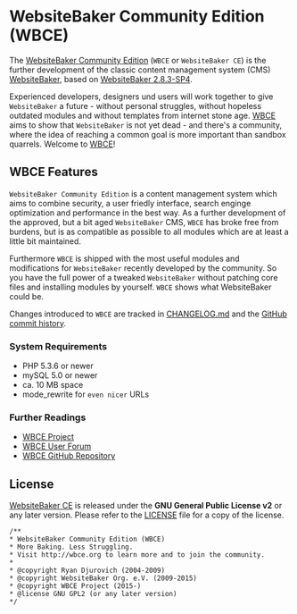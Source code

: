 # WebsiteBaker Community Edition (WBCE)
The [WebsiteBaker Community Edition](http://wbce.org) (`WBCE` or `WebsiteBaker CE`) is the further development of the classic content management system (CMS) [WebsiteBaker](http://websitebaker.org), based on [WebsiteBaker 2.8.3-SP4](http://wiki.websitebaker.org/wbdownload/SP4ForWb2-8-3.zip). 

Experienced developers, designers und users will work together to give `WebsiteBaker` a future - without personal struggles, without hopeless outdated modules and without templates from internet stone age. [WBCE](http://wbce.org) aims to show that `WebsiteBaker` is not yet dead - and there's a community, where the idea of reaching a common goal is more important than sandbox quarrels. Welcome to [WBCE](http://wbce.org)!

## WBCE Features
`WebsiteBaker Community Edition` is a content management system which aims to combine security, a user friedly interface, search enginge optimization and performance in the best way. As a further development of the approved, but a bit aged `WebsiteBaker` CMS, `WBCE` has broke free from burdens, but is as compatible as possible to all modules which are at least a little bit maintained.

Furthermore `WBCE` is shipped with the most useful modules and modifications for `WebsiteBaker` recently developed by the community. So you have the full power of a tweaked `WebsiteBaker` without patching core files and installing modules by yourself. `WBCE` shows what WebsiteBaker could be. 

Changes introduced to `WBCE` are tracked in [CHANGELOG.md](CHANGELOG.md) and the [GitHub commit history](https://github.com/WBCE/WebsiteBaker_CommunityEdition/commits/master).

### System Requirements
  - PHP 5.3.6 or newer
  - mySQL 5.0 or newer
  - ca. 10 MB space
  - mode_rewrite for `even nicer` URLs

### Further Readings
  - [WBCE Project](http://wbce.org)
  - [WBCE User Forum](http://forum.wbce.org)
  - [WBCE GitHub Repository](https://github.com/WBCE/WebsiteBaker_CommunityEdition)

## License
[WebsiteBaker CE](http://wbce.org) is released under the **GNU General Public License v2** or any later version.
Please refer to the [LICENSE](LICENSE.md) file for a copy of the license.

    /**
    * WebsiteBaker Community Edition (WBCE)
    * More Baking. Less Struggling.
    * Visit http://wbce.org to learn more and to join the community.
    *
    * @copyright Ryan Djurovich (2004-2009)
    * @copyright WebsiteBaker Org. e.V. (2009-2015)
    * @copyright WBCE Project (2015-)
    * @license GNU GPL2 (or any later version)
    */
